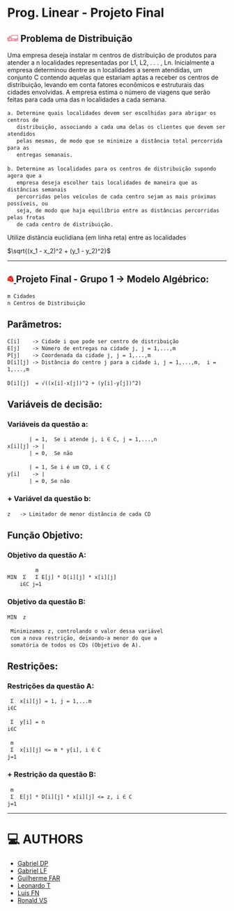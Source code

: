 # Prog. Linear - Projeto Final
<h2>
	<img style="transform: rotateY(180deg)" src="./src/caminhao.png" title="Fôô Fôô" alt="Simbolo de um caminhão" width="5%"/>
 	Problema de Distribuição
</h2>


Uma empresa deseja instalar m centros de distribuição de produtos para atender a n localidades representadas por L1, L2, . . . , Ln. Inicialmente a empresa determinou dentre as n localidades a serem atendidas, um conjunto C contendo aquelas que estariam aptas a receber os centros de distribuição, levando em conta fatores econômicos e estruturais das cidades envolvidas. A empresa estima o número de viagens que serão feitas para cada uma das n localidades a cada semana.
	
	a. Determine quais localidades devem ser escolhidas para abrigar os centros de 
 	   distribuição, associando a cada uma delas os clientes que devem ser atendidos 
	   pelas mesmas, de modo que se minimize a distância total percorrida para as 
	   entregas semanais.

	b. Determine as localidades para os centros de distribuição supondo agora que a 
 	   empresa deseja escolher tais localidades de maneira que as distâncias semanais 
	   percorridas pelos veículos de cada centro sejam as mais próximas possíveis, ou 
	   seja, de modo que haja equilíbrio entre as distâncias percorridas pelas frotas 
	   de cada centro de distribuição.

Utilize distância euclidiana (em linha reta) entre as localidades 

$\sqrt{(x_1 - x_2)^2 + (y_1 - y_2)^2}$

---
<h2>
	<a href="https://www.gurobi.com/">
  		<img src="./src/gurobi.png" Title="Gurobi" alt="Símbolo do Gurobi" width="3%"/>
	</a>
  	Projeto Final - Grupo 1 -> Modelo Algébrico:
</h2>

    m Cidades
    n Centros de Distribuição


## Parâmetros:

	C[i] 	-> Cidade i que pode ser centro de distribuição
	E[j] 	-> Número de entregas na cidade j, j = 1,...,m
	P[j] 	-> Coordenada da cidade j, j = 1,...,m
	D[i][j] -> Distância do centro j para a cidade i, j = 1,...,m,  i = 1,...,m
 	
	D[i][j]  = √((x[i]-x[j])^2 + (y[i]-y[j])^2)


## Variáveis de decisão:
### Variáveis da questão a:
		   | = 1,  Se i atende j, i ∈ C, j = 1,...,n
	x[i][j] -> |
		   | = 0,  Se não

		   | = 1, Se i é um CD, i ∈ C
	y[i]	-> |
		   | = 0, Se não

### + Variável da questão b:

	z	-> Limitador de menor distância de cada CD
	   
## Função Objetivo:
### Objetivo da questão A:
		     m
    MIN	 Σ   Σ E[j] * D[i][j] * x[i][j]
	   	i∈C j=1

### Objetivo da questão B:
	MIN  z

	 Minimizamos z, controlando o valor dessa variável
	 com a nova restrição, deixando-a menor do que a 
	 somatória de todos os CDs (Objetivo de A).
   
## Restrições:
### Restrições da questão A:
	 Σ  x[i][j] = 1, j = 1,...m
    i∈C

	 Σ  y[i] = n
    i∈C

     m
	 Σ  x[i][j] <= m * y[i], i ∈ C
    j=1

### + Restrição da questão B:
	 m
	 Σ  E[j] * D[i][j] * x[i][j] <= z, i ∈ C
	j=1

____

# 💻 AUTHORS

- [Gabriel DP](https://github.com/GabrielDiper)
- [Gabriel LF](https://github.com/gabriellf96)
- [Guilherme FAR](https://github.com/GFRrank)
- [Leonardo T](https://github.com/t3staa)
- [Luis FN](https://github.com/felipe-novaes)
- [Ronald VS](https://github.com/Dl4nor)

